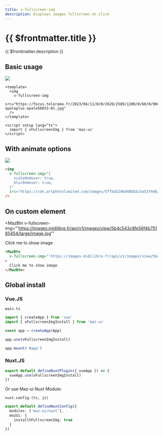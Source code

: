 ```yaml
---
title: v-fullscreen-img
description: Displays images fullscreen on click
---
```



# {{ $frontmatter.title }}

{{ $frontmatter.description }}

## Basic usage

<img
  v-fullscreen-img
  src="https://focus.telerama.fr/2023/04/11/0/0/2620/2589/1200/0/60/0/90ca012_1681206353942-opaleplus-opale56033-01.jpg"
/>

```vue
<template>
  <img
    v-fullscreen-img
    src="https://focus.telerama.fr/2023/04/11/0/0/2620/2589/1200/0/60/0/90ca012_1681206353942-opaleplus-opale56033-01.jpg"
  />
</template>

<script setup lang="ts">
  import { vFullscreenImg } from 'maz-ui'
</script>
```

## With animate options

<img
  v-fullscreen-img="{
    scaleOnHover: true,
    blurOnHover: true,
  }"
  src="https://cdn.artphotolimited.com/images/5ff5a529bd40b83c5a537440/1000x1000/gerard-depardieu-1983.jpg"
/>

```html
<img
  v-fullscreen-img="{
    scaleOnHover: true,
    blurOnHover: true,
  }"
  src="https://cdn.artphotolimited.com/images/5ff5a529bd40b83c5a537440/1000x1000/gerard-depardieu-1983.jpg"
/>
```

## On custom element

<MazBtn
  v-fullscreen-img="'https://images.midilibre.fr/api/v1/images/view/5b4c543c8fe56f4b75185454/large/image.jpg'"
>
  Click me to show image
</MazBtn>

```html
<MazBtn
  v-fullscreen-img="'https://images.midilibre.fr/api/v1/images/view/5b4c543c8fe56f4b75185454/large/image.jpg'"
>
  Click me to show image
</MazBtn>
```

## Global install

### Vue.JS

`main.ts`

```ts
import { createApp } from 'vue'
import { vFullscreenImgInstall } from 'maz-ui'

const app = createApp(App)

app.use(vFullscreenImgInstall)

app.mount('#app')
```

### Nuxt.JS

```ts
export default defineNuxtPlugin({ vueApp }) => {
  vueApp.use(vFullscreenImgInstall)
})
```

Or use Maz-ui Nuxt Module:

`nuxt.config.(ts, js)`

```ts
export default defineNuxtConfig({
  modules: ['maz-ui/nuxt'],
  mazUi: {
    installVFullscreenImg: true
  }
})
```
